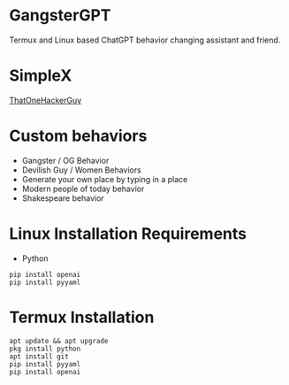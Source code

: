 # GangsterGPT
Termux and Linux based ChatGPT behavior changing assistant and friend.

# SimpleX
[ThatOneHackerGuy](https://simplex.chat/contact#/?v=1-2&smp=smp%3A%2F%2F0YuTwO05YJWS8rkjn9eLJDjQhFKvIYd8d4xG8X1blIU%3D%40smp8.simplex.im%2FLVsriTZ0kMKpgJe00DDNPoRKnMquw864%23%2F%3Fv%3D1-2%26dh%3DMCowBQYDK2VuAyEA8WpW7r2iw02BUA6263PA2CEPwnahMrWqBL3P7fNQDGk%253D%26srv%3Dbeccx4yfxxbvyhqypaavemqurytl6hozr47wfc7uuecacjqdvwpw2xid.onion)

# Custom behaviors
* Gangster / OG Behavior
* Devilish Guy / Women Behaviors
* Generate your own place by typing in a place
* Modern people of today behavior
* Shakespeare behavior

# Linux Installation Requirements
* Python
~~~
pip install openai
pip install pyyaml
~~~
# Termux Installation
~~~
apt update && apt upgrade
pkg install python
apt install git
pip install pyyaml
pip install openai
~~~